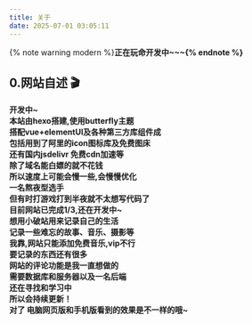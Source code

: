 ```yaml
---
title: 关于
date: 2025-07-01 03:05:11
---
```


{% note warning modern %}<b>正在玩命开发中~~~{% endnote %}

<!-- {% note warning modern %}<b>非商免字体、网图</b>等资源未经授权仅限个人使用，不得用于商业用途。本站平时仅用于交流和学习，如涉及侵权请联系站长删除对应资源，谢谢！ —— 致版权方{% endnote %} -->

## 0.网站自述 🎬

<div class="about_page">
  <div align=left class="aspect-ratio">
      <!-- <iframe src="https://player.bilibili.com/player.html?aid=474023258&&page=1&as_wide=1&high_quality=1&danmaku=0" 
      scrolling="no" 
      border="0" 
      frameborder="no" 
      framespacing="0" 
      high_quality=1
      danmaku=1 
      allowfullscreen="true"> 
      </iframe> -->
      开发中~</br>
      本站由hexo搭建,使用butterfly主题</br>
      搭配vue+elementUI及各种第三方库组件成</br>
      包括用到了阿里的icon图标库及免费图床</br>
      还有国内jsdelivr 免费cdn加速等</br>
      除了域名能白嫖的就不花钱</br>
      所以速度上可能会慢一些,会慢慢优化</br>
      一名熬夜型选手</br>
      但有时打游戏打到半夜就不太想写代码了</br>
      目前网站已完成1/3,还在开发中~</br>
      想用小破站用来记录自己的生活</br>
      记录一些难忘的故事、音乐、摄影等</br>
      我靠,网站只能添加免费音乐,vip不行</br>
      要记录的东西还有很多</br>
      网站的评论功能是我一直想做的</br>
      需要数据库和服务器以及一名后端</br>
      还在寻找和学习中</br>
      所以会持续更新！</br>
      对了 电脑网页版和手机版看到的效果是不一样的哦~</br>
  </div>
</div>

<br>
